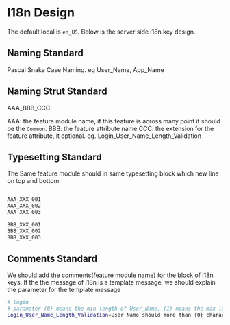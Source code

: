 # I18n Design

The default local is `en_US`. Below is the server side i18n key design.

## Naming Standard

Pascal Snake Case Naming. eg User_Name, App_Name

## Naming Strut Standard

AAA_BBB_CCC

AAA: the feature module name, if this feature is across many point it should be the `Common`.
BBB: the feature attribute name
CCC: the extension for the feature attribute, it optional. eg. Login_User_Name_Length_Validation

## Typesetting Standard

The Same feature module should in same typesetting block which new line on top and bottom.

```bash

AAA_XXX_001
AAA_XXX_002
AAA_XXX_003

BBB_XXX_001
BBB_XXX_002
BBB_XXX_003

```

## Comments Standard

We should add the comments(feature module name) for the block of i18n keys. If the the message of i18n is a template message, we should explain the parameter for the template message


```bash
# login
# parameter {0} means the min length of User_Name, {1} means the max length of User_Name
Login_User_Name_Length_Validation=User Name should more than {0} characters and less than {1} characters
```